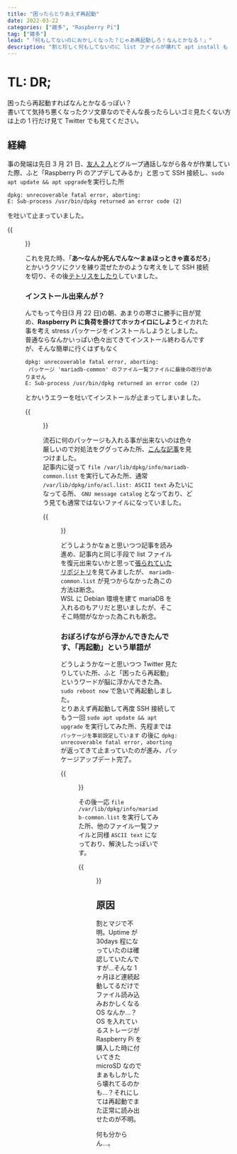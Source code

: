 ```yaml
---
title: "困ったらとりあえず再起動"
date: 2022-03-22
categories: ["雑多", "Raspberry Pi"]
tag: ["雑多"]
lead: "「何もしてないのにおかしくなった？じゃあ再起動しろ！なんとかなる！」"
description: "割と珍しく何もしてないのに list ファイルが壊れて apt install も upgrade も完了できなくなっちゃったので再起動したら直った話"
---
```


# TL: DR;

困ったら再起動すればなんとかなるっぽい？  
書いてて気持ち悪くなったクソ文章なのでそんな長ったらしいゴミ見たくない方は上の 1 行だけ見て Twitter でも見てください。

## 経緯

事の発端は先日 3 月 21 日、[友人](https://twitter.com/kazukazu1231234)[ 2 人](https://twitter.com/hiraginoyuki)とグループ通話しながら各々が作業していた際、ふと「Raspberry Pi のアプデしてみるか」と思って SSH 接続し、`sudo apt update && apt upgrade`を実行した所

```
dpkg: unrecoverable fatal error, aborting:
E: Sub-process /usr/bin/dpkg returned an error code (2)
```

を吐いて止まっていました。

{{<figure src="./image/1.png" alt="apt update && upgrade エラー" width="100%">}}

これを見た時、「**あ～なんか死んでんな～まぁほっときゃ直るだろ**」とかいうクソにクソを練り混ぜたかのような考えをして SSH 接続を切り、その後[テトリスをしたり](https://twitter.com/SzlyNe_/status/1505840803314552832)していました。

### インストール出来んが？

んでもって今日(3 月 22 日)の朝、あまりの寒さに勝手に目が覚め、**Raspberry Pi に負荷を掛けてホッカイロにしよう**とイカれた事を考え stress パッケージをインストールしようとしました。  
普通ならなんかいっぱい色々出てきてインストール終わるんですが、そんな簡単に行くはずもなく

```
dpkg: unrecoverable fatal error, aborting:
 パッケージ 'mariadb-common' のファイル一覧ファイルに最後の改行がありません
E: Sub-process /usr/bin/dpkg returned an error code (2)
```

とかいうエラーを吐いてインストールが止まってしまいました。

{{<figure src="./image/3.png" alt="apt install エラー" width="100%">}}

流石に何のパッケージも入れる事が出来ないのは色々厳しいので対処法をググってみた所、[こんな記事](https://totech.hateblo.jp/entry/2016/08/05/112814)を見つけました。  
記事内に従って `file /var/lib/dpkg/info/mariadb-common.list` を実行してみた所、通常 `/var/lib/dpkg/info/acl.list: ASCII text` みたいになってる所、 `GNU message catalog` となっており、どう見ても通常ではないファイルになっていました。

{{<figure src="./image/2.png" alt="file 破損ファイル" width="100%">}}

どうしようかなぁと思いつつ記事を読み進め、記事内と同じ手段で list ファイルを復元出来ないかと思って[張られていたリポジトリ](https://github.com/volumio/RootFS-RaspberryPI/tree/master/var/lib/dpkg/info)を見てみましたが、 `mariadb-common.list` が見つからなかった為この方法は断念。  
WSL に Debian 環境を建て mariaDB を入れるのもアリだと思いましたが、そこそこ時間がなかった為これも断念。

### おぼろげながら浮かんできたんです、「再起動」という単語が

どうしようかなーと思いつつ Twitter 見たりしていた所、ふと「困ったら再起動」というワードが脳に浮かんできた為、 `sudo reboot now` で急いで再起動しました。  
とりあえず再起動して再度 SSH 接続してもう一回 `sudo apt update && apt upgrade` を実行してみた所、先程までは `パッケージを事前設定しています` の後に `dpkg: unrecoverable fatal error, aborting` が返ってきて止まっていたのが進み、パッケージアップデート完了。

{{<figure src="./image/4.png" alt="apt upgrade 進行" width="100%">}}

その後一応 `file /var/lib/dpkg/info/mariadb-common.list` を実行してみた所、他のファイル一覧ファイルと同様 `ASCII text` になっており、解決したっぽいです。

{{<figure src="./image/5.png" alt="file ファイル修正？" width="75%">}}

## 原因

割とマジで不明。Uptime が 30days 程になっていたのは確認していたんですが...そんな 1 ヶ月ほど連続起動してるだけでファイル読み込みおかしくなる OS なんか...？  
OS を入れているストレージが Raspberry Pi を購入した時に付いてきた microSD なのでまぁもしかしたら壊れてるのかも...？それにしては再起動でまた正常に読み出せたのが不明。

何も分からん...。
